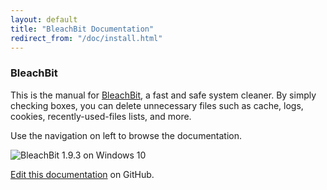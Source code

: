 ```yaml
---
layout: default
title: "BleachBit Documentation"
redirect_from: "/doc/install.html"
---
```


### BleachBit

This is the manual for [BleachBit](http://bleachbit.sourceforge.net), a fast and safe system cleaner. By simply checking boxes, you can delete unnecessary files such as cache, logs, cookies, recently-used-files lists, and more.

Use the navigation on left to browse the documentation.

![BleachBit 1.9.3 on Windows 10](https://lh3.googleusercontent.com/-ZHs6M_r9odI/VnbrV7sK1cI/AAAAAAAAD6A/WBdTf4DUVbs/s800-Ic42/BleachBit%2525201.9.3%252520on%252520Windows%25252010%252520showing%252520Firefox%252520preview.png "The main screen of BleachBit 1.9.3 on Windows 10")

[Edit this documentation](https://github.com/bleachbit/docs) on GitHub.
